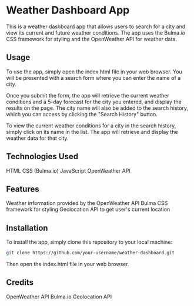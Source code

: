 # Weather Dashboard App
This is a weather dashboard app that allows users to search for a city and view its current and future weather conditions. The app uses the Bulma.io CSS framework for styling and the OpenWeather API for weather data.

## Usage
To use the app, simply open the index.html file in your web browser. You will be presented with a search form where you can enter the name of a city.

Once you submit the form, the app will retrieve the current weather conditions and a 5-day forecast for the city you entered, and display the results on the page. The city name will also be added to the search history, which you can access by clicking the "Search History" button.

To view the current weather conditions for a city in the search history, simply click on its name in the list. The app will retrieve and display the weather data for that city.

## Technologies Used
HTML
CSS (Bulma.io)
JavaScript
OpenWeather API

## Features
Weather information provided by the OpenWeather API
Bulma CSS framework for styling
Geolocation API to get user's current location

## Installation
To install the app, simply clone this repository to your local machine:
```bash
git clone https://github.com/your-username/weather-dashboard.git
```
Then open the index.html file in your web browser.

## Credits
OpenWeather API
Bulma.io
Geolocation API